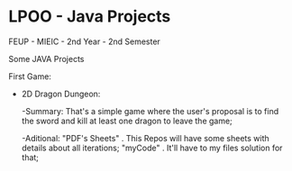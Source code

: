 LPOO - Java Projects
====================

FEUP - MIEIC - 2nd Year - 2nd Semester

Some JAVA Projects

First Game:
  - 2D Dragon Dungeon:
  
      -Summary:
        That's a simple game where the user's proposal is to find the sword and kill at least one dragon to leave the             game;

      -Aditional:
          "PDF's Sheets"
            . This Repos will have some sheets with details about all iterations;
          "myCode"
            . It'll have to my files solution for that;
